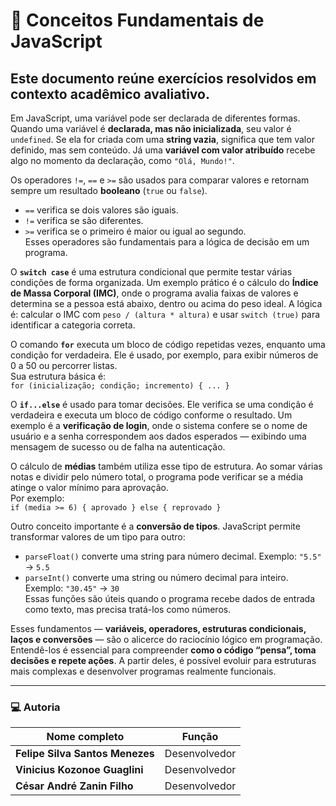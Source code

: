 # 🧠 Conceitos Fundamentais de JavaScript

Este documento reúne exercícios resolvidos em contexto acadêmico avaliativo.
---
Em JavaScript, uma variável pode ser declarada de diferentes formas. Quando uma variável é **declarada, mas não inicializada**, seu valor é `undefined`. Se ela for criada com uma **string vazia**, significa que tem valor definido, mas sem conteúdo. Já uma **variável com valor atribuído** recebe algo no momento da declaração, como `"Olá, Mundo!"`.

Os operadores `!=`, `==` e `>=` são usados para comparar valores e retornam sempre um resultado **booleano** (`true` ou `false`).  
- `==` verifica se dois valores são iguais.  
- `!=` verifica se são diferentes.  
- `>=` verifica se o primeiro é maior ou igual ao segundo.  
Esses operadores são fundamentais para a lógica de decisão em um programa.

O **`switch case`** é uma estrutura condicional que permite testar várias condições de forma organizada. Um exemplo prático é o cálculo do **Índice de Massa Corporal (IMC)**, onde o programa avalia faixas de valores e determina se a pessoa está abaixo, dentro ou acima do peso ideal. A lógica é: calcular o IMC com `peso / (altura * altura)` e usar `switch (true)` para identificar a categoria correta.

O comando **`for`** executa um bloco de código repetidas vezes, enquanto uma condição for verdadeira. Ele é usado, por exemplo, para exibir números de 0 a 50 ou percorrer listas.  
Sua estrutura básica é:  
`for (inicialização; condição; incremento) { ... }`

O **`if...else`** é usado para tomar decisões. Ele verifica se uma condição é verdadeira e executa um bloco de código conforme o resultado. Um exemplo é a **verificação de login**, onde o sistema confere se o nome de usuário e a senha correspondem aos dados esperados — exibindo uma mensagem de sucesso ou de falha na autenticação.

O cálculo de **médias** também utiliza esse tipo de estrutura. Ao somar várias notas e dividir pelo número total, o programa pode verificar se a média atinge o valor mínimo para aprovação.  
Por exemplo:  
`if (media >= 6) { aprovado } else { reprovado }`

Outro conceito importante é a **conversão de tipos**. JavaScript permite transformar valores de um tipo para outro:  
- `parseFloat()` converte uma string para número decimal. Exemplo: `"5.5"` → `5.5`  
- `parseInt()` converte uma string ou número decimal para inteiro. Exemplo: `"30.45"` → `30`  
Essas funções são úteis quando o programa recebe dados de entrada como texto, mas precisa tratá-los como números.

Esses fundamentos — **variáveis, operadores, estruturas condicionais, laços e conversões** — são o alicerce do raciocínio lógico em programação. Entendê-los é essencial para compreender **como o código “pensa”, toma decisões e repete ações**. A partir deles, é possível evoluir para estruturas mais complexas e desenvolver programas realmente funcionais.

---

### 💻 Autoria

| Nome completo                   | Função           |
|----------------------------------|------------------|
| **Felipe Silva Santos Menezes**  | Desenvolvedor    |
| **Vinicius Kozonoe Guaglini**    | Desenvolvedor    |
| **César André Zanin Filho**      | Desenvolvedor    |
